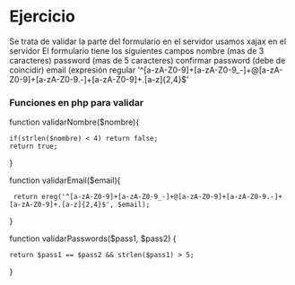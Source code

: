 # Ejercicio
 Se trata de validar la parte del formulario en el servidor
 usamos xajax en el servidor 
 El formulario tiene los siguientes campos
 nombre (mas de 3 caracteres)
 password (mas de 5 caracteres)
 confirmar password (debe de coincidir)
 email (expresión regular '^[a-zA-Z0-9]+[a-zA-Z0-9_-]+@[a-zA-Z0-9]+[a-zA-Z0-9.-]+[a-zA-Z0-9]+.[a-z]{2,4}$'
### Funciones en php para validar

  function validarNombre($nombre){
 
    if(strlen($nombre) < 4) return false;
    return true;
    
  }

  function validarEmail($email){
 
     return ereg('^[a-zA-Z0-9]+[a-zA-Z0-9_-]+@[a-zA-Z0-9]+[a-zA-Z0-9.-]+[a-zA-Z0-9]+.[a-z]{2,4}$', $email);
 
  }

  function validarPasswords($pass1, $pass2) {
  
    return $pass1 == $pass2 && strlen($pass1) > 5;
 
  }


